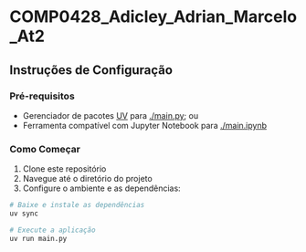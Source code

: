 # COMP0428_Adicley_Adrian_Marcelo_At2

## Instruções de Configuração

### Pré-requisitos
- Gerenciador de pacotes [UV](https://docs.astral.sh/uv/getting-started/installation/) para [./main.py](main.py); ou
- Ferramenta compatível com Jupyter Notebook para [./main.ipynb](main.ipynb)

### Como Começar

1. Clone este repositório
2. Navegue até o diretório do projeto
3. Configure o ambiente e as dependências:

```bash
# Baixe e instale as dependências
uv sync

# Execute a aplicação
uv run main.py
```
